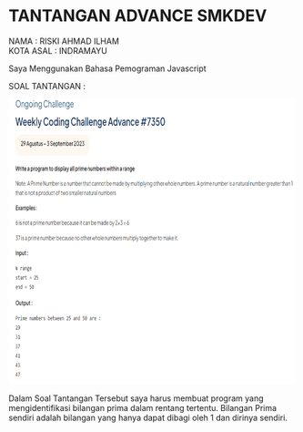# TANTANGAN ADVANCE SMKDEV

NAMA : RISKI AHMAD ILHAM<br>
KOTA ASAL : INDRAMAYU

Saya Menggunakan Bahasa Pemograman Javascript

SOAL TANTANGAN :

<img src="https://github.com/riskiai/tantangan_advance_smkDEV2023_29Agus-3September/blob/main/image/soalTantangan.png?raw=true" alt="Tantangan" width="800" height="500">


Dalam Soal Tantangan Tersebut saya harus membuat program yang mengidentifikasi bilangan prima dalam rentang tertentu. Bilangan Prima sendiri adalah bilangan yang hanya dapat dibagi oleh 1 dan dirinya sendiri.

